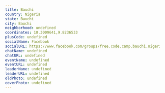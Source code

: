 ```yaml
---
title: Bauchi
country: Nigeria
state: Bauchi
city: Bauchi
neighborhood: undefined
coordinates: 10.3009641,9.8236533
plusCode: undefined
socialName: Facebook
socialURL: https://www.facebook.com/groups/free.code.camp.bauchi.nigeria/
chatName: undefined
chatURL: undefined
eventName: undefined
eventURL: undefined
leaderName: undefined
leaderURL: undefined
oldPhoto: undefined
coverPhoto: undefined
---
```

